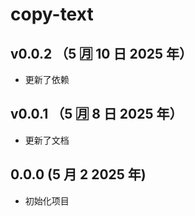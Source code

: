 # copy-text

## v0.0.2 （5 🈷️ 10 日 2025 年）

- 更新了依赖

## v0.0.1 （5 🈷️ 8 日 2025 年）

- 更新了文档

## 0.0.0 (5 月 2 2025 年)

- 初始化项目
